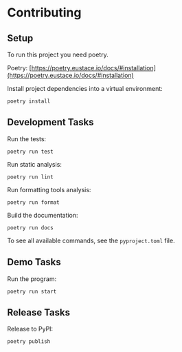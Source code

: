 # Contributing

## Setup

To run this project you need poetry.

Poetry: [https://poetry.eustace.io/docs/#installation](https://poetry.eustace.io/docs/#installation)

Install project dependencies into a virtual environment:

```text
poetry install
```

## Development Tasks

Run the tests:

```text
poetry run test
```

Run static analysis:

```text
poetry run lint
```

Run formatting tools analysis:

```text
poetry run format
```

Build the documentation:

```text
poetry run docs
```

To see all available commands, see the `pyproject.toml` file.

## Demo Tasks

Run the program:

```text
poetry run start
```

## Release Tasks

Release to PyPI:

```text
poetry publish
```
